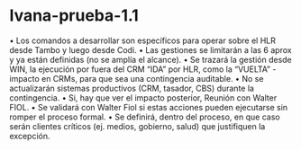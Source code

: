 # Ivana-prueba-1.1
•	Los comandos a desarrollar son específicos para operar sobre el HLR desde Tambo y luego desde Codi.
•	Las gestiones se limitarán a las 6 aprox y ya están definidas (no se amplía el alcance).
•	Se trazará la gestión desde WIN, la ejecución por fuera del CRM  “IDA”  por HLR, como la “VUELTA” - impacto en CRMs,  para que sea una contingencia auditable.
•	No se actualizarán sistemas productivos (CRM, tasador, CBS) durante la contingencia. 
•	Si, hay que ver el impacto posterior, Reunión con Walter FIOL.
•	Se validará con Walter Fiol si estas acciones pueden ejecutarse sin romper el proceso formal.
•	Se definirá, dentro del proceso, en que caso serán clientes críticos (ej. medios, gobierno, salud) que justifiquen la excepción.

